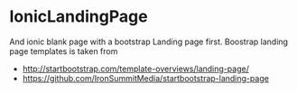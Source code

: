 # IonicLandingPage

And ionic blank page with a bootstrap Landing page first. Boostrap landing page templates is taken from

* http://startbootstrap.com/template-overviews/landing-page/
* https://github.com/IronSummitMedia/startbootstrap-landing-page